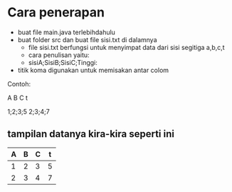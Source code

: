 # Cara penerapan
* buat file main.java terlebihdahulu
* buat folder src dan buat file sisi.txt di dalamnya
  * file sisi.txt berfungsi untuk menyimpat data dari sisi segitiga a,b,c,t
  * cara penulisan yaitu:
  * sisiA;SisiB;SisiC;Tinggi:
* titik koma digunakan  untuk memisakan antar colom

Contoh:

A B C t

1;2;3;5
2;3;4;7

## tampilan datanya kira-kira seperti ini
|A|B|C|t|
|-|-|-|-|
|1|2|3|5|
|2|3|4|7|
